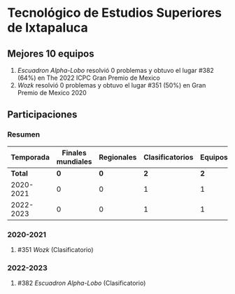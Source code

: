 # Tecnológico de Estudios Superiores de Ixtapaluca

## Mejores 10 equipos

1. _Escuadron Alpha-Lobo_ resolvió 0 problemas y obtuvo el lugar #382 (64%) en The 2022 ICPC Gran Premio de Mexico
1. _Wozk_ resolvió 0 problemas y obtuvo el lugar #351 (50%) en Gran Premio de Mexico 2020

## Participaciones

### Resumen

| Temporada | Finales mundiales | Regionales | Clasificatorios | Equipos |
| --- | --- | --- | --- | --- |
| **Total** | **0** | **0** | **2** | **2** |
| 2020-2021 | 0 | 0 | 1 | 1 |
| 2022-2023 | 0 | 0 | 1 | 1 |

### 2020-2021

1. #351 _Wozk_ (Clasificatorio)

### 2022-2023

1. #382 _Escuadron Alpha-Lobo_ (Clasificatorio)



